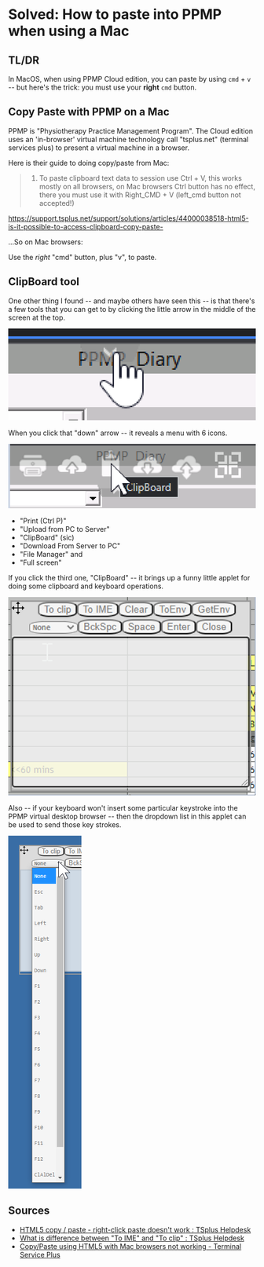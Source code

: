 ﻿# Solved: How to paste into PPMP when using a Mac

## TL/DR

In MacOS, when using PPMP Cloud edition, you can paste by using `cmd` + `v` -- but here's the trick: you must use your **right** `cmd` button.

## Copy Paste with PPMP on a Mac

PPMP is "Physiotherapy Practice Management Program". The Cloud edition uses an 'in-browser' virtual machine technology call "tsplus.net" (terminal services plus) to present a virtual machine in a browser.

Here is their guide to doing copy/paste from Mac:

> 1. To paste clipboard text data to session use Ctrl + V, this works mostly on all browsers, on Mac browsers Ctrl button has no effect, there you must use it with Right_CMD + V  (left_cmd button not accepted!)

https://support.tsplus.net/support/solutions/articles/44000038518-html5-is-it-possible-to-access-clipboard-copy-paste-

...So on Mac browsers:

Use the *right* "cmd" button, plus "v", to paste.

## ClipBoard tool

One other thing I found -- and maybe others have seen this -- is that there's a few tools that you can get to by clicking the little arrow in the middle of the screen at the top.

![ppmp arrow at top of screen](ppmp_top.png)

When you click that "down" arrow -- it reveals a menu with 6 icons.

![ppmp arrow at top of screen shows 6 tools](ppmp_top2.png)

- "Print (Ctrl P)"
- "Upload from PC to Server"
- "ClipBoard" (sic)
- "Download From Server to PC"
- "File Manager" and
- "Full screen"

If you click the third one, "ClipBoard" -- it brings up a funny little applet for doing some clipboard and keyboard operations.

![ppmp clipBoard tool](ppmp_clipboard_tool.png)

Also -- if your keyboard won't insert some particular keystroke into the PPMP virtual desktop browser -- then the dropdown list in this applet can be used to send those key strokes.

![ppmp clipBoard tool: dropdown list of keys](ppmp_clipboard_dropdown.png)

## Sources

- [HTML5 copy / paste - right-click paste doesn't work : TSplus Helpdesk](https://support.tsplus.net/support/solutions/articles/44001811873-html5-copy-paste-right-click-paste-doesn-t-work)
- [What is difference between "To IME" and "To clip" : TSplus Helpdesk](https://support.tsplus.net/support/solutions/articles/44001918178-what-is-difference-between-to-ime-and-to-clip-)
- [Copy/Paste using HTML5 with Mac browsers not working - Terminal Service Plus](https://forum.tsplus.net/forum/viewtopic.php?t=3555)